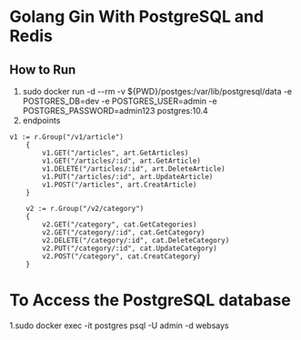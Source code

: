 # Golang Gin With PostgreSQL and Redis

## How to Run

1. sudo docker run -d --rm -v ${PWD}/postges:/var/lib/postgresql/data -e POSTGRES_DB=dev -e POSTGRES_USER=admin -e POSTGRES_PASSWORD=admin123 postgres:10.4
2. endpoints
```
v1 := r.Group("/v1/article")
	{
		v1.GET("/articles", art.GetArticles)
		v1.GET("/articles/:id", art.GetArticle)
		v1.DELETE("/articles/:id", art.DeleteArticle)
		v1.PUT("/articles/:id", art.UpdateArticle)
		v1.POST("/articles", art.CreatArticle)
	}

	v2 := r.Group("/v2/category")
	{
		v2.GET("/category", cat.GetCategories)
		v2.GET("/category/:id", cat.GetCategory)
		v2.DELETE("/category/:id", cat.DeleteCategory)
		v2.PUT("/category/:id", cat.UpdateCategory)
		v2.POST("/category", cat.CreatCategory)
	}
```

# To Access  the PostgreSQL database
1.sudo docker exec -it postgres  psql -U admin -d websays
